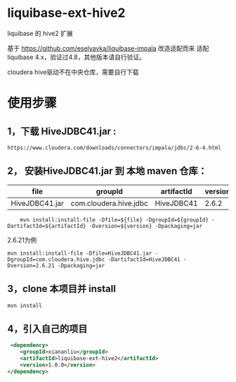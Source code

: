 # liquibase-ext-hive2
liquibase 的 hive2 扩展

基于 https://github.com/eselyavka/liquibase-impala 改造适配而来
适配liquibase 4.x，验证过4.8，其他版本请自行验证。

cloudera hive驱动不在中央仓库，需要自行下载 

# 使用步骤



## 1，下载 HiveJDBC41.jar  :
    https://www.cloudera.com/downloads/connectors/impala/jdbc/2-6-4.html
    
## 2， 安装HiveJDBC41.jar 到 本地 maven 仓库：

| file                     | groupId                   | artifactId       | version |
| ------------------------ | ------------------------- | ---------------- | ------- |
| HiveJDBC41.jar           | com.cloudera.hive.jdbc    | HiveJDBC41       | 2.6.2   |
``` shell
    mvn install:install-file -Dfile=${file} -DgroupId=${groupId} -DartifactId=${artifactId} -Dversion=${version} -Dpackaging=jar    
```
2.6.21为例
``` shell
mvn install:install-file -Dfile=HiveJDBC41.jar -DgroupId=com.cloudera.hive.jdbc -DartifactId=HiveJDBC41 -Dversion=2.6.21 -Dpackaging=jar
```
## 3，clone 本项目并 install
```shell
mvn install
```

## 4，引入自己的项目
```xml
 <dependency>
    <groupId>xiananliu</groupId>
    <artifactId>liquibase-ext-hive2</artifactId>
    <version>1.0.0</version>
</dependency>
```


